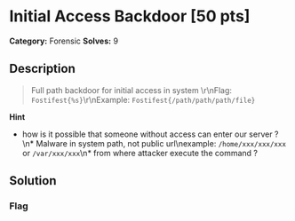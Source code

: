 # Initial Access Backdoor [50 pts]

**Category:** Forensic
**Solves:** 9

## Description
>Full path backdoor for initial access in system \r\nFlag: `Fostifest{%s}`\r\nExample: `Fostifest{/path/path/path/file}`

**Hint**
* how is it possible that someone without access can enter our server ?\n* Malware in system path, not public url\nexample: `/home/xxx/xxx/xxx` or `/var/xxx/xxx`\n* from where attacker execute the command ?

## Solution

### Flag

